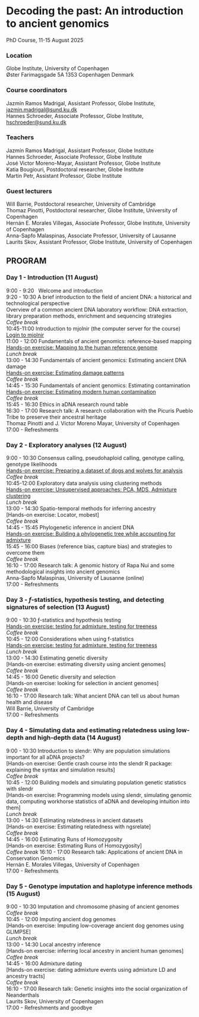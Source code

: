 # Decoding the past: An introduction to ancient genomics

PhD Course, 11-15 August 2025

### Location
Globe Institute, University of Copenhagen <br>
Øster Farimagsgade 5A 1353 Copenhagen Denmark <br>

### Course coordinators
Jazmín Ramos Madrigal, Assistant Professor, Globe Institute, jazmin.madrigal@sund.ku.dk <br>
Hannes Schroeder, Associate Professor, Globe Institute, hschroeder@sund.ku.dk <br>

### Teachers
Jazmín Ramos Madrigal, Assistant Professor, Globe Institute <br>
Hannes Schroeder, Associate Professor, Globe Institute <br>
José Victor Moreno-Mayar, Assistant Professor, Globe Institute <br>
Katia Bougiouri, Postdoctoral researcher, Globe Institute <br>
Martin Petr, Assistant Professor, Globe Institute <br>

### Guest lecturers
Will Barrie, Postdoctoral researcher, University of Cambridge <br>
Thomaz Pinotti, Postdoctoral researcher, Globe Institute, University of Copenhagen <br>
Hernán E. Morales Villegas, Associate Professor, Globe Institute, University of Copenhagen <br>
Anna-Sapfo Malaspinas, Associate Professor, University of Lausanne <br>
Laurits Skov, Assistant Professor, Globe Institute, University of Copenhagen <br>

## PROGRAM

### Day 1 - Introduction (11 August)
9:00 - 9:20 &nbsp; Welcome and introduction  <br>
9:20 - 10:30	A brief introduction to the field of ancient DNA: a historical and technological perspective  <br>
	            Overview of a common ancient DNA laboratory workflow: DNA extraction, library preparation methods, enrichment and sequencing strategies  <br>
                *Coffee break*  <br>
10:45-11:00	    Introduction to mjolnir (the computer server for the course)  <br>
                [Login to mjolnir](Exercises/Login2Mjolnir.md)  <br>
11:00 - 12:00	Fundamentals of ancient genomics: reference-based mapping  <br>
                [Hands-on exercise: Mapping to the human reference genome](Exercises/Mapping.md)  <br>
            	*Lunch break*  <br>
13:00 - 14:30	Fundamentals of ancient genomics: Estimating ancient DNA damage  <br>
                [Hands-on exercise: Estimating damage patterns](Exercises/Mapping.md)  <br>
                *Coffee break*  <br>
14:45 - 15:30	Fundamentals of ancient genomics: Estimating contamination  <br>
                [Hands-on exercise: Estimating modern human contamination](Exercises/Contamination.md)   <br>
                *Coffee break*  <br>
15:45 - 16:30	Ethics in aDNA research round table  <br>
16:30 - 17:00	Research talk: A research collaboration with the Picuris Pueblo Tribe to preserve their ancestral heritage  <br>
                Thomaz Pinotti and J. Víctor Moreno Mayar, University of Copenhagen  <br>
17:00 - 	    Refreshments  <br>

### Day 2 - Exploratory analyses (12 August)
9:00 - 10:30	Consensus calling, pseudohaploid calling, genotype calling, genotype likelihoods  <br>
                [Hands-on exercise: Preparing a dataset of dogs and wolves for analysis](Exercises/ExploratoryAnalyses.md)  <br>
                *Coffee break*  <br>
10:45-12:00	    Exploratory data analysis using clustering methods <br>
              [Hands-on exercise: Unsupervised approaches: PCA, MDS, Admixture clustering](Exercises/ExploratoryAnalyses.md) <br>
	            *Lunch break* <br>
13:00 - 14:30 Spatio-temporal methods for inferring ancestry <br>
              [Hands-on exercise: Locator, mobest] <br>
              *Coffee break* <br>
14:45 - 15:45	Phylogenetic inference in ancient DNA  <br>
              [Hands-on exercise: Building a phylogenetic tree while accounting for admixture](Exercises/Treemix.md) <br>
15:45 - 16:00	Biases (reference bias, capture bias) and strategies to overcome them <br>
              *Coffee break* <br>
16:10 - 17:00	Research talk: A genomic history of Rapa Nui and some methodological insights into ancient genomics <br>
              Anna-Sapfo Malaspinas, University of Lausanne (online) <br>
17:00 - 	    Refreshments <br>

### Day 3 - $f$-statistics, hypothesis testing, and detecting signatures of selection (13 August)
9:00 - 10:30	ƒ-statistics and hypothesis testing  <br>
              [Hands-on exercise: testing for admixture, testing for treeness](Exercises/F-statistics.md) <br>
              *Coffee break* <br>
10:45 - 12:00	Considerations when using f-statistics  <br>
              [Hands-on exercise: testing for admixture, testing for treeness](Exercises/F-statistics.md) <br>
             	*Lunch break* <br>
13:00 - 14:30	Estimating genetic diversity <br>
              [Hands-on exercise: estimating diversity using ancient genomes] <br>
              *Coffee break* <br>
14:45 - 16:00	Genetic diversity and selection <br>
              [Hands-on exercise: looking for selection in ancient genomes] <br>
              *Coffee break* <br>
16:10 - 17:00	Research talk: What ancient DNA can tell us about human health and disease <br>
              Will Barrie, University of Cambridge <br>
17:00 - 	    Refreshments <br>

### Day 4 - Simulating data and estimating relatedness using low-depth and high-depth data (14 August) <br>
9:00 - 10:30	Introduction to slendr: Why are population simulations important for all aDNA projects? <br>
              [Hands-on exercise: Gentle crash course into the slendr R package: explaining the syntax and simulation results] <br>
              *Coffee break* <br>
10:45 - 12:00	Building models and simulating population genetic statistics with slendr <br>
              [Hands-on exercise: Programming models using slendr, simulating genomic data, computing workhorse statistics of aDNA and developing intuition into them] <br>
              *Lunch break* <br>
13:00 - 14:30	Estimating relatedness in ancient datasets <br>
              [Hands-on exercise: Estimating relatedness with ngsrelate] <br>
              *Coffee break* <br>
14:45 - 16:00	Estimating Runs of Homozygosity <br>
              [Hands-on exercise: Estimating Runs of Homozygosity] <br>
              *Coffee break*
16:10 - 17:00	Research talk: Applications of ancient DNA in Conservation Genomics <br>
              Hernán E. Morales Villegas, University of Copenhagen <br>
17:00 -      	Refreshments <br>

### Day 5 - Genotype imputation and haplotype inference methods (15 August)
9:00 - 10:30	Imputation and chromosome phasing of ancient genomes <br>
              *Coffee break* <br>
10:45 - 12:00	Imputing ancient dog genomes <br>
              [Hands-on exercise: Imputing low-coverage ancient dog genomes using GLIMPSE] <br>
              *Lunch break* <br>
13:00 - 14:30	Local ancestry inference  <br>
              [Hands-on exercise: inferring local ancestry in ancient human genomes]  <br>
              *Coffee break* <br>
14:45 - 16:00	Admixture dating <br>
              [Hands-on exercise: dating admixture events using admixture LD and ancestry tracts] <br>
              *Coffee break* <br>
16:10 - 17:00	Research talk: Genetic insights into the social organization of Neanderthals <br>
              Laurits Skov, University of Copenhagen <br>
17:00 -  	    Refreshments and goodbye <br>


